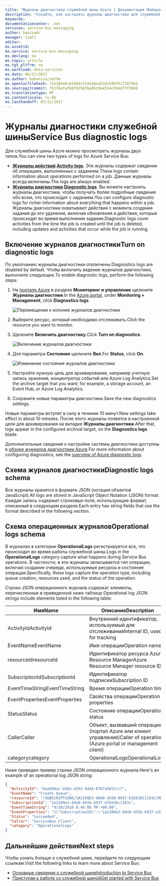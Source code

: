 ```yaml
---
title: "Журналы диагностики служебной шины Azure | Документация Майкрософт"
description: "Узнайте, как настроить журналы диагностики для служебной шины в Azure."
keywords: 
documentationcenter: .net
services: service-bus-messaging
author: banisadr
manager: timlt
editor: 
ms.assetid: 
ms.service: service-bus-messaging
ms.devlang: na
ms.topic: article
ms.tgt_pltfrm: na
ms.workload: data-services
ms.date: 06/27/2017
ms.author: babanisa;sethm
ms.openlocfilehash: 72e18444c83b84c5191a0aab3dc6983517167dd1
ms.sourcegitcommit: f537befafb079256fba0529ee554c034d73f36b0
ms.translationtype: MT
ms.contentlocale: ru-RU
ms.lasthandoff: 07/11/2017
---
```

# <a name="service-bus-diagnostic-logs"></a><span data-ttu-id="a46d5-103">Журналы диагностики служебной шины</span><span class="sxs-lookup"><span data-stu-id="a46d5-103">Service Bus diagnostic logs</span></span>

<span data-ttu-id="a46d5-104">Для служебной шины Azure можно просмотреть журналы двух типов.</span><span class="sxs-lookup"><span data-stu-id="a46d5-104">You can view two types of logs for Azure Service Bus:</span></span>
* <span data-ttu-id="a46d5-105">**[Журналы действий](../monitoring-and-diagnostics/monitoring-overview-activity-logs.md)**.</span><span class="sxs-lookup"><span data-stu-id="a46d5-105">**[Activity logs](../monitoring-and-diagnostics/monitoring-overview-activity-logs.md)**.</span></span> <span data-ttu-id="a46d5-106">Эти журналы содержат сведения об операциях, выполненных с заданием.</span><span class="sxs-lookup"><span data-stu-id="a46d5-106">These logs contain information about operations performed on a job.</span></span> <span data-ttu-id="a46d5-107">Данные журналы всегда включены.</span><span class="sxs-lookup"><span data-stu-id="a46d5-107">The logs are always enabled.</span></span>
* <span data-ttu-id="a46d5-108">**[Журналы диагностики](../monitoring-and-diagnostics/monitoring-overview-of-diagnostic-logs.md)**.</span><span class="sxs-lookup"><span data-stu-id="a46d5-108">**[Diagnostic logs](../monitoring-and-diagnostics/monitoring-overview-of-diagnostic-logs.md)**.</span></span> <span data-ttu-id="a46d5-109">Вы можете настроить журналы диагностики, чтобы получать более подробные сведения обо всем, что происходит с заданием.</span><span class="sxs-lookup"><span data-stu-id="a46d5-109">You can configure diagnostic logs for richer information about everything that happens within a job.</span></span> <span data-ttu-id="a46d5-110">Журналы диагностики охватывают действия с момента создания задания до его удаления, включая обновления и действия, которые происходят во время выполнения задания.</span><span class="sxs-lookup"><span data-stu-id="a46d5-110">Diagnostic logs cover activities from the time the job is created until the job is deleted, including updates and activities that occur while the job is running.</span></span>

## <a name="turn-on-diagnostic-logs"></a><span data-ttu-id="a46d5-111">Включение журналов диагностики</span><span class="sxs-lookup"><span data-stu-id="a46d5-111">Turn on diagnostic logs</span></span>

<span data-ttu-id="a46d5-112">По умолчанию журналы диагностики отключены.</span><span class="sxs-lookup"><span data-stu-id="a46d5-112">Diagnostics logs are disabled by default.</span></span> <span data-ttu-id="a46d5-113">Чтобы включить ведение журналов диагностики, выполните следующее.</span><span class="sxs-lookup"><span data-stu-id="a46d5-113">To enable diagnostic logs, perform the following steps:</span></span>

1.  <span data-ttu-id="a46d5-114">На [портале Azure](https://portal.azure.com) в разделе **Мониторинг и управление** щелкните **Журналы диагностики**.</span><span class="sxs-lookup"><span data-stu-id="a46d5-114">In the [Azure portal](https://portal.azure.com), under **Monitoring + Management**, click **Diagnostics logs**.</span></span>

    ![Перемещение к колонке журналов диагностики](./media/service-bus-diagnostic-logs/image1.png)

2. <span data-ttu-id="a46d5-116">Выберите ресурс, который необходимо отслеживать.</span><span class="sxs-lookup"><span data-stu-id="a46d5-116">Click the resource you want to monitor.</span></span>  

3.  <span data-ttu-id="a46d5-117">Щелкните **Включить диагностику**.</span><span class="sxs-lookup"><span data-stu-id="a46d5-117">Click **Turn on diagnostics**.</span></span>

    ![Включение журналов диагностики](./media/service-bus-diagnostic-logs/image2.png)

4.  <span data-ttu-id="a46d5-119">Для параметра **Состояние** щелкните **Вкл**.</span><span class="sxs-lookup"><span data-stu-id="a46d5-119">For **Status**, click **On**.</span></span>

    ![Изменение состояния журналов диагностики](./media/service-bus-diagnostic-logs/image3.png)

5.  <span data-ttu-id="a46d5-121">Настройте нужную цель для архивирования, например учетную запись хранения, концентратор событий или Azure Log Analytics.</span><span class="sxs-lookup"><span data-stu-id="a46d5-121">Set the archive target that you want; for example, a storage account, an Event Hub, or Azure Log Analytics.</span></span>

6.  <span data-ttu-id="a46d5-122">Сохраните новые параметры диагностики.</span><span class="sxs-lookup"><span data-stu-id="a46d5-122">Save the new diagnostics settings.</span></span>

<span data-ttu-id="a46d5-123">Новые параметры вступят в силу в течение 10 минут.</span><span class="sxs-lookup"><span data-stu-id="a46d5-123">New settings take effect in about 10 minutes.</span></span> <span data-ttu-id="a46d5-124">После этого журналы появятся в настроенной цели для архивирования на вкладке **Журналы диагностики**.</span><span class="sxs-lookup"><span data-stu-id="a46d5-124">After that, logs appear in the configured archival target, on the **Diagnostics logs** blade.</span></span>

<span data-ttu-id="a46d5-125">Дополнительные сведения о настройке системы диагностики доступны в [обзоре журналов диагностики Azure](../monitoring-and-diagnostics/monitoring-overview-of-diagnostic-logs.md).</span><span class="sxs-lookup"><span data-stu-id="a46d5-125">For more information about configuring diagnostics, see the [overview of Azure diagnostic logs](../monitoring-and-diagnostics/monitoring-overview-of-diagnostic-logs.md).</span></span>

## <a name="diagnostic-logs-schema"></a><span data-ttu-id="a46d5-126">Схема журналов диагностики</span><span class="sxs-lookup"><span data-stu-id="a46d5-126">Diagnostic logs schema</span></span>

<span data-ttu-id="a46d5-127">Все журналы хранятся в формате JSON (нотация объектов JavaScript).</span><span class="sxs-lookup"><span data-stu-id="a46d5-127">All logs are stored in JavaScript Object Notation (JSON) format.</span></span> <span data-ttu-id="a46d5-128">Каждая запись содержит строковые поля, использующие формат, описанный в следующем разделе.</span><span class="sxs-lookup"><span data-stu-id="a46d5-128">Each entry has string fields that use the format described in the following section.</span></span>

## <a name="operational-logs-schema"></a><span data-ttu-id="a46d5-129">Схема операционных журналов</span><span class="sxs-lookup"><span data-stu-id="a46d5-129">Operational logs schema</span></span>

<span data-ttu-id="a46d5-130">В журналах в категории **OperationalLogs** регистрируется все, что происходит во время работы служебной шины.</span><span class="sxs-lookup"><span data-stu-id="a46d5-130">Logs in the **OperationalLogs** category capture what happens during Service Bus operations.</span></span> <span data-ttu-id="a46d5-131">В частности, в эти журналы записывается тип операции, включая создание очереди, используемые ресурсы и состояние операции.</span><span class="sxs-lookup"><span data-stu-id="a46d5-131">Specifically, these logs capture the operation type, including queue creation, resources used, and the status of the operation.</span></span>

<span data-ttu-id="a46d5-132">Строки JSON операционного журнала содержат элементы, перечисленные в приведенной ниже таблице.</span><span class="sxs-lookup"><span data-stu-id="a46d5-132">Operational log JSON strings include elements listed in the following table:</span></span>

<span data-ttu-id="a46d5-133">Имя</span><span class="sxs-lookup"><span data-stu-id="a46d5-133">Name</span></span> | <span data-ttu-id="a46d5-134">Описание</span><span class="sxs-lookup"><span data-stu-id="a46d5-134">Description</span></span>
------- | -------
<span data-ttu-id="a46d5-135">ActivityId</span><span class="sxs-lookup"><span data-stu-id="a46d5-135">ActivityId</span></span> | <span data-ttu-id="a46d5-136">Внутренний идентификатор, используемый для отслеживания</span><span class="sxs-lookup"><span data-stu-id="a46d5-136">Internal ID, used for tracking</span></span>
<span data-ttu-id="a46d5-137">EventName</span><span class="sxs-lookup"><span data-stu-id="a46d5-137">EventName</span></span> | <span data-ttu-id="a46d5-138">Имя операции</span><span class="sxs-lookup"><span data-stu-id="a46d5-138">Operation name</span></span>           
<span data-ttu-id="a46d5-139">resourceId</span><span class="sxs-lookup"><span data-stu-id="a46d5-139">resourceId</span></span> | <span data-ttu-id="a46d5-140">Идентификатор ресурса Azure Resource Manager</span><span class="sxs-lookup"><span data-stu-id="a46d5-140">Azure Resource Manager resource ID</span></span>
<span data-ttu-id="a46d5-141">SubscriptionId</span><span class="sxs-lookup"><span data-stu-id="a46d5-141">SubscriptionId</span></span> | <span data-ttu-id="a46d5-142">Идентификатор подписки</span><span class="sxs-lookup"><span data-stu-id="a46d5-142">Subscription ID</span></span>
<span data-ttu-id="a46d5-143">EventTimeString</span><span class="sxs-lookup"><span data-stu-id="a46d5-143">EventTimeString</span></span> | <span data-ttu-id="a46d5-144">Время операции</span><span class="sxs-lookup"><span data-stu-id="a46d5-144">Operation time</span></span>
<span data-ttu-id="a46d5-145">EventProperties</span><span class="sxs-lookup"><span data-stu-id="a46d5-145">EventProperties</span></span> | <span data-ttu-id="a46d5-146">Свойства операции</span><span class="sxs-lookup"><span data-stu-id="a46d5-146">Operation properties</span></span>
<span data-ttu-id="a46d5-147">Status</span><span class="sxs-lookup"><span data-stu-id="a46d5-147">Status</span></span> | <span data-ttu-id="a46d5-148">Состояние операции</span><span class="sxs-lookup"><span data-stu-id="a46d5-148">Operation status</span></span>
<span data-ttu-id="a46d5-149">Caller</span><span class="sxs-lookup"><span data-stu-id="a46d5-149">Caller</span></span> | <span data-ttu-id="a46d5-150">Объект, вызвавший операцию (портал Azure или клиент управления)</span><span class="sxs-lookup"><span data-stu-id="a46d5-150">Caller of operation (Azure portal or management client)</span></span>
<span data-ttu-id="a46d5-151">category</span><span class="sxs-lookup"><span data-stu-id="a46d5-151">category</span></span> | <span data-ttu-id="a46d5-152">OperationalLogs</span><span class="sxs-lookup"><span data-stu-id="a46d5-152">OperationalLogs</span></span>

<span data-ttu-id="a46d5-153">Ниже приведен пример строки JSON операционного журнала.</span><span class="sxs-lookup"><span data-stu-id="a46d5-153">Here's an example of an operational log JSON string:</span></span>

```json
{
  "ActivityId": "6aa994ac-b56e-4292-8448-0767a5657cc7",
  "EventName": "Create Queue",
  "resourceId": "/SUBSCRIPTIONS/1A2109E3-9DA0-455B-B937-E35E36C1163C/RESOURCEGROUPS/DEFAULT-SERVICEBUS-CENTRALUS/PROVIDERS/MICROSOFT.SERVICEBUS/NAMESPACES/SHOEBOXEHNS-CY4001",
  "SubscriptionId": "1a2109e3-9da0-455b-b937-e35e36c1163c",
  "EventTimeString": "9/28/2016 8:40:06 PM +00:00",
  "EventProperties": "{\"SubscriptionId\":\"1a2109e3-9da0-455b-b937-e35e36c1163c\",\"Namespace\":\"shoeboxehns-cy4001\",\"Via\":\"https://shoeboxehns-cy4001.servicebus.windows.net/f8096791adb448579ee83d30e006a13e/?api-version=2016-07\",\"TrackingId\":\"5ee74c9e-72b5-4e98-97c4-08a62e56e221_G1\"}",
  "Status": "Succeeded",
  "Caller": "ServiceBus Client",
  "category": "OperationalLogs"
}
```

## <a name="next-steps"></a><span data-ttu-id="a46d5-154">Дальнейшие действия</span><span class="sxs-lookup"><span data-stu-id="a46d5-154">Next steps</span></span>

<span data-ttu-id="a46d5-155">Чтобы узнать больше о служебной шине, перейдите по следующим ссылкам:</span><span class="sxs-lookup"><span data-stu-id="a46d5-155">Visit the following links to learn more about Service Bus:</span></span>

* [<span data-ttu-id="a46d5-156">Основные сведения о служебной шине</span><span class="sxs-lookup"><span data-stu-id="a46d5-156">Introduction to Service Bus</span></span>](service-bus-messaging-overview.md)
* [<span data-ttu-id="a46d5-157">Приступая к работе со служебной шиной</span><span class="sxs-lookup"><span data-stu-id="a46d5-157">Get started with Service Bus</span></span>](service-bus-dotnet-get-started-with-queues.md)
